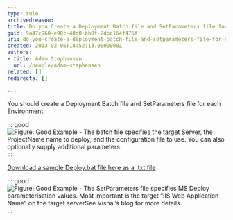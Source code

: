 ```yaml
---
type: rule
archivedreason: 
title: Do you Create a Deployment Batch file and SetParameters file for each Environment?
guid: 9a47c960-e98c-40d0-bb0f-2dbc164f476f
uri: do-you-create-a-deployment-batch-file-and-setparameters-file-for-each-environment
created: 2013-02-06T18:52:13.0000000Z
authors:
- title: Adam Stephensen
  url: /people/adam-stephensen
related: []
redirects: []

---
```


You should create a Deployment Batch file and SetParameters file for each Environment.

<!--endintro-->


::: good  
![Figure: Good Example - The batch file specifies the target Server, the ProjectName name to deploy, and the configuration file to use. You can also optionally supply additional parameters.](setparameters.jpg)  
:::

[Download a sample Deploy.bat file here as a .txt file](DeployBat.txt)


::: good  
![Figure: Good Example - The SetParameters file specifies MS Deploy parameterisation values.  Most important is the target “IIS Web Application Name” on the target serverSee        Vishal’s blog for more details.](batfile.jpg)  
:::
